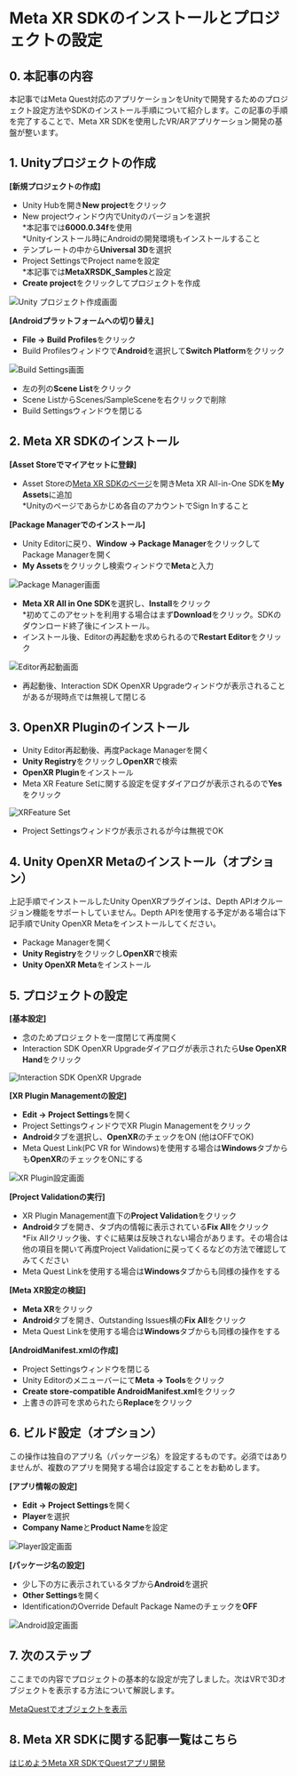 # Meta XR SDKのインストールとプロジェクトの設定

## 0. 本記事の内容

本記事ではMeta Quest対応のアプリケーションをUnityで開発するためのプロジェクト設定方法やSDKのインストール手順について紹介します。この記事の手順を完了することで、Meta XR SDKを使用したVR/ARアプリケーション開発の基盤が整います。

## 1. Unityプロジェクトの作成

**[新規プロジェクトの作成]**

- Unity Hubを開き**New project**をクリック
- New projectウィンドウ内でUnityのバージョンを選択  
  *本記事では**6000.0.34f**を使用  
  *Unityインストール時にAndroidの開発環境もインストールすること
- テンプレートの中から**Universal 3D**を選択
- Project SettingsでProject nameを設定  
  *本記事では**MetaXRSDK_Samples**と設定
- **Create project**をクリックしてプロジェクトを作成

![Unity プロジェクト作成画面](./materials/1/01.jpg)

**[Androidプラットフォームへの切り替え]**

- **File -> Build Profiles**をクリック
- Build Profilesウィンドウで**Android**を選択して**Switch Platform**をクリック

![Build Settings画面](./materials/1/02.jpg)

- 左の列の**Scene List**をクリック
- Scene ListからScenes/SampleSceneを右クリックで削除
- Build Settingsウィンドウを閉じる

## 2. Meta XR SDKのインストール

**[Asset Storeでマイアセットに登録]**

- Asset Storeの[Meta XR SDKのページ](https://assetstore.unity.com/packages/tools/integration/meta-xr-all-in-one-sdk-269657)を開きMeta XR All-in-One SDKを**My Assets**に追加  
  *Unityのページであらかじめ各自のアカウントでSign Inすること

**[Package Managerでのインストール]**

- Unity Editorに戻り、**Window -> Package Manager**をクリックしてPackage Managerを開く
- **My Assets**をクリックし検索ウィンドウで**Meta**と入力

![Package Manager画面](./materials/1/03.jpg)

- **Meta XR All in One SDK**を選択し、**Install**をクリック  
  *初めてこのアセットを利用する場合はまず**Download**をクリック。SDKのダウンロード終了後にインストール。
- インストール後、Editorの再起動を求められるので**Restart Editor**をクリック


![Editor再起動画面](./materials/1/04.jpg)

- 再起動後、Interaction SDK OpenXR Upgradeウィンドウが表示されることがあるが現時点では無視して閉じる

## 3. OpenXR Pluginのインストール

- Unity Editor再起動後、再度Package Managerを開く
- **Unity Registry**をクリックし**OpenXR**で検索
- **OpenXR Plugin**をインストール
- Meta XR Feature Setに関する設定を促すダイアログが表示されるので**Yes**をクリック

![XRFeature Set](./materials/1/05.jpg)

- Project Settingsウィンドウが表示されるが今は無視でOK

## 4. Unity OpenXR Metaのインストール（オプション）

上記手順でインストールしたUnity OpenXRプラグインは、Depth APIオクルージョン機能をサポートしていません。Depth APIを使用する予定がある場合は下記手順でUnity OpenXR Metaをインストールしてください。

- Package Managerを開く
- **Unity Registry**をクリックし**OpenXR**で検索
- **Unity OpenXR Meta**をインストール

## 5. プロジェクトの設定

**[基本設定]**

- 念のためプロジェクトを一度閉じて再度開く
- Interaction SDK OpenXR Upgradeダイアログが表示されたら**Use OpenXR Hand**をクリック

![Interaction SDK OpenXR Upgrade](./materials/1/06.jpg)

**[XR Plugin Managementの設定]**

- **Edit -> Project Settings**を開く
- Project SettingsウィンドウでXR Plugin Managementをクリック
- **Android**タブを選択し、**OpenXR**のチェックをON (他はOFFでOK)
- Meta Quest Link(PC VR for Windows)を使用する場合は**Windows**タブからも**OpenXR**のチェックをONにする

![XR Plugin設定画面](./materials/1/07.jpg)

**[Project Validationの実行]**

- XR Plugin Management直下の**Project Validation**をクリック
- **Android**タブを開き、タブ内の情報に表示されている**Fix All**をクリック  
*Fix Allクリック後、すぐに結果は反映されない場合があります。その場合は他の項目を開いて再度Project Validationに戻ってくるなどの方法で確認してみてください
- Meta Quest Linkを使用する場合は**Windows**タブからも同様の操作をする

**[Meta XR設定の検証]**

- **Meta XR**をクリック
- **Android**タブを開き、Outstanding Issues横の**Fix All**をクリック
- Meta Quest Linkを使用する場合は**Windows**タブからも同様の操作をする

**[AndroidManifest.xmlの作成]**

- Project Settingsウィンドウを閉じる
- Unity Editorのメニューバーにて**Meta -> Tools**をクリック
- **Create store-compatible AndroidManifest.xml**をクリック
- 上書きの許可を求められたら**Replace**をクリック

## 6. ビルド設定（オプション）

この操作は独自のアプリ名（パッケージ名）を設定するものです。必須ではありませんが、複数のアプリを開発する場合は設定することをお勧めします。

**[アプリ情報の設定]**

- **Edit -> Project Settings**を開く
- **Player**を選択
- **Company Name**と**Product Name**を設定

![Player設定画面](./materials/1/08.jpg)

**[パッケージ名の設定]**

- 少し下の方に表示されているタブから**Android**を選択
- **Other Settings**を開く
- IdentificationのOverride Default Package Nameのチェックを**OFF**

![Android設定画面](./materials/1/09.jpg)

## 7. 次のステップ

ここまでの内容でプロジェクトの基本的な設定が完了しました。次はVRで3Dオブジェクトを表示する方法について解説します。

[MetaQuestでオブジェクトを表示](2-quest-vr-object-display.md)

## 8. Meta XR SDKに関する記事一覧はこちら

[はじめようMeta XR SDKでQuestアプリ開発](0-main.md)
